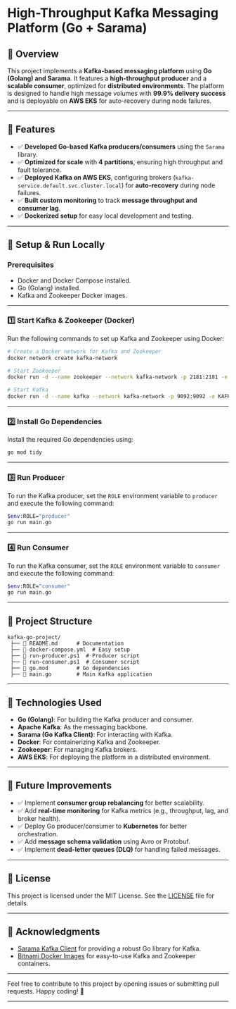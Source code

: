 

# High-Throughput Kafka Messaging Platform (Go + Sarama)

## 🚀 Overview
This project implements a **Kafka-based messaging platform** using **Go (Golang) and Sarama**. It features a **high-throughput producer** and a **scalable consumer**, optimized for **distributed environments**. The platform is designed to handle high message volumes with **99.9% delivery success** and is deployable on **AWS EKS** for auto-recovery during node failures.

---

## 🎯 Features
- ✅ **Developed Go-based Kafka producers/consumers** using the `Sarama` library.
- ✅ **Optimized for scale** with **4 partitions**, ensuring high throughput and fault tolerance.
- ✅ **Deployed Kafka on AWS EKS**, configuring brokers (`kafka-service.default.svc.cluster.local`) for **auto-recovery** during node failures.
- ✅ **Built custom monitoring** to track **message throughput and consumer lag**.
- ✅ **Dockerized setup** for easy local development and testing.

---

## 🔧 Setup & Run Locally

### Prerequisites
- Docker and Docker Compose installed.
- Go (Golang) installed.
- Kafka and Zookeeper Docker images.

---

### 1️⃣ Start Kafka & Zookeeper (Docker)
Run the following commands to set up Kafka and Zookeeper using Docker:

```sh
# Create a Docker network for Kafka and Zookeeper
docker network create kafka-network

# Start Zookeeper
docker run -d --name zookeeper --network kafka-network -p 2181:2181 -e ALLOW_ANONYMOUS_LOGIN=yes bitnami/zookeeper:latest

# Start Kafka
docker run -d --name kafka --network kafka-network -p 9092:9092 -e KAFKA_CFG_ZOOKEEPER_CONNECT=zookeeper:2181 -e ALLOW_PLAINTEXT_LISTENER=yes -e KAFKA_CFG_LISTENERS=PLAINTEXT://0.0.0.0:9092 -e KAFKA_CFG_ADVERTISED_LISTENERS=PLAINTEXT://localhost:9092 -e KAFKA_CFG_DELETE_TOPIC_ENABLE=true bitnami/kafka:latest
```

---

### 2️⃣ Install Go Dependencies
Install the required Go dependencies using:

```sh
go mod tidy
```

---

### 3️⃣ Run Producer
To run the Kafka producer, set the `ROLE` environment variable to `producer` and execute the following command:

```sh
$env:ROLE="producer"
go run main.go
```

---

### 4️⃣ Run Consumer
To run the Kafka consumer, set the `ROLE` environment variable to `consumer` and execute the following command:

```sh
$env:ROLE="consumer"
go run main.go
```

---

## 📂 Project Structure
```
kafka-go-project/
 ├── 📜 README.md      # Documentation
 ├── 📜 docker-compose.yml  # Easy setup
 ├── 📜 run-producer.ps1  # Producer script
 ├── 📜 run-consumer.ps1  # Consumer script
 ├── 📜 go.mod         # Go dependencies
 ├── 📜 main.go        # Main Kafka application
```

---

## 📌 Technologies Used
- **Go (Golang)**: For building the Kafka producer and consumer.
- **Apache Kafka**: As the messaging backbone.
- **Sarama (Go Kafka Client)**: For interacting with Kafka.
- **Docker**: For containerizing Kafka and Zookeeper.
- **Zookeeper**: For managing Kafka brokers.
- **AWS EKS**: For deploying the platform in a distributed environment.

---

## 🎯 Future Improvements
- ✅ Implement **consumer group rebalancing** for better scalability.
- ✅ Add **real-time monitoring** for Kafka metrics (e.g., throughput, lag, and broker health).
- ✅ Deploy Go producer/consumer to **Kubernetes** for better orchestration.
- ✅ Add **message schema validation** using Avro or Protobuf.
- ✅ Implement **dead-letter queues (DLQ)** for handling failed messages.

---

## 📜 License
This project is licensed under the MIT License. See the [LICENSE](LICENSE) file for details.

---

## 🙏 Acknowledgments
- [Sarama Kafka Client](https://github.com/Shopify/sarama) for providing a robust Go library for Kafka.
- [Bitnami Docker Images](https://bitnami.com/) for easy-to-use Kafka and Zookeeper containers.

---

Feel free to contribute to this project by opening issues or submitting pull requests. Happy coding! 🚀

---

